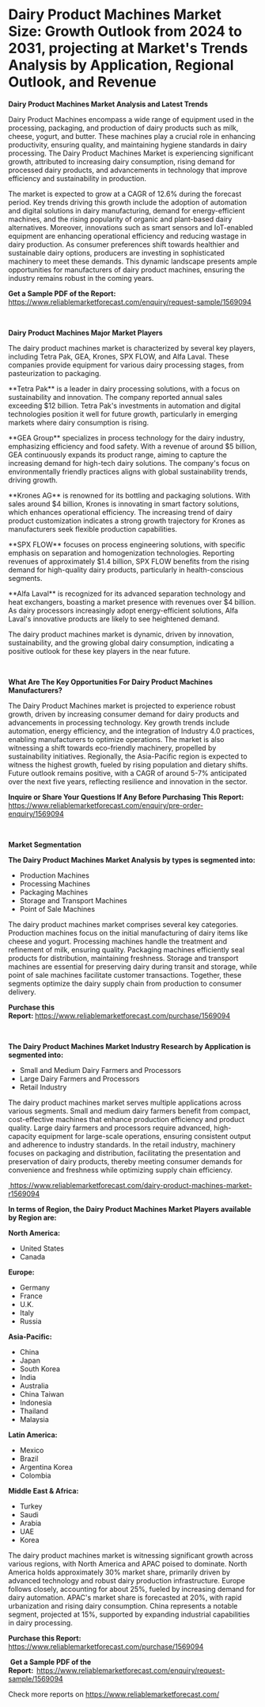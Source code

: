<p><h1>Dairy Product Machines Market Size: Growth Outlook from 2024 to 2031, projecting at Market's Trends Analysis by Application, Regional Outlook, and Revenue</h1></p><p><strong>Dairy Product Machines Market Analysis and Latest Trends</strong></p>
<p><p>Dairy Product Machines encompass a wide range of equipment used in the processing, packaging, and production of dairy products such as milk, cheese, yogurt, and butter. These machines play a crucial role in enhancing productivity, ensuring quality, and maintaining hygiene standards in dairy processing. The Dairy Product Machines Market is experiencing significant growth, attributed to increasing dairy consumption, rising demand for processed dairy products, and advancements in technology that improve efficiency and sustainability in production.</p><p>The market is expected to grow at a CAGR of 12.6% during the forecast period. Key trends driving this growth include the adoption of automation and digital solutions in dairy manufacturing, demand for energy-efficient machines, and the rising popularity of organic and plant-based dairy alternatives. Moreover, innovations such as smart sensors and IoT-enabled equipment are enhancing operational efficiency and reducing wastage in dairy production. As consumer preferences shift towards healthier and sustainable dairy options, producers are investing in sophisticated machinery to meet these demands. This dynamic landscape presents ample opportunities for manufacturers of dairy product machines, ensuring the industry remains robust in the coming years.</p></p>
<p><strong>Get a Sample PDF of the Report:&nbsp;</strong> <a href="https://www.reliablemarketforecast.com/enquiry/request-sample/1569094?utm_campaign=1169&utm_medium=2&utm_source=Github&utm_content=ia&utm_term=28122024&utm_id=dairy-product-machines">https://www.reliablemarketforecast.com/enquiry/request-sample/1569094</a></p>
<p>&nbsp;</p>
<p><strong>Dairy Product Machines Major Market Players</strong></p>
<p><p>The dairy product machines market is characterized by several key players, including Tetra Pak, GEA, Krones, SPX FLOW, and Alfa Laval. These companies provide equipment for various dairy processing stages, from pasteurization to packaging.</p><p>**Tetra Pak** is a leader in dairy processing solutions, with a focus on sustainability and innovation. The company reported annual sales exceeding $12 billion. Tetra Pak's investments in automation and digital technologies position it well for future growth, particularly in emerging markets where dairy consumption is rising.</p><p>**GEA Group** specializes in process technology for the dairy industry, emphasizing efficiency and food safety. With a revenue of around $5 billion, GEA continuously expands its product range, aiming to capture the increasing demand for high-tech dairy solutions. The company's focus on environmentally friendly practices aligns with global sustainability trends, driving growth.</p><p>**Krones AG** is renowned for its bottling and packaging solutions. With sales around $4 billion, Krones is innovating in smart factory solutions, which enhances operational efficiency. The increasing trend of dairy product customization indicates a strong growth trajectory for Krones as manufacturers seek flexible production capabilities.</p><p>**SPX FLOW** focuses on process engineering solutions, with specific emphasis on separation and homogenization technologies. Reporting revenues of approximately $1.4 billion, SPX FLOW benefits from the rising demand for high-quality dairy products, particularly in health-conscious segments.</p><p>**Alfa Laval** is recognized for its advanced separation technology and heat exchangers, boasting a market presence with revenues over $4 billion. As dairy processors increasingly adopt energy-efficient solutions, Alfa Laval's innovative products are likely to see heightened demand.</p><p>The dairy product machines market is dynamic, driven by innovation, sustainability, and the growing global dairy consumption, indicating a positive outlook for these key players in the near future.</p></p>
<p>&nbsp;</p>
<p><strong>What Are The Key Opportunities For Dairy Product Machines Manufacturers?</strong></p>
<p><p>The Dairy Product Machines market is projected to experience robust growth, driven by increasing consumer demand for dairy products and advancements in processing technology. Key growth trends include automation, energy efficiency, and the integration of Industry 4.0 practices, enabling manufacturers to optimize operations. The market is also witnessing a shift towards eco-friendly machinery, propelled by sustainability initiatives. Regionally, the Asia-Pacific region is expected to witness the highest growth, fueled by rising population and dietary shifts. Future outlook remains positive, with a CAGR of around 5-7% anticipated over the next five years, reflecting resilience and innovation in the sector.</p></p>
<p><strong>Inquire or Share Your Questions If Any Before Purchasing This Report:</strong> <a href="https://www.reliablemarketforecast.com/enquiry/pre-order-enquiry/1569094?utm_campaign=1169&utm_medium=2&utm_source=Github&utm_content=ia&utm_term=28122024&utm_id=dairy-product-machines">https://www.reliablemarketforecast.com/enquiry/pre-order-enquiry/1569094</a></p>
<p>&nbsp;</p>
<p><strong>Market Segmentation</strong></p>
<p><strong>The Dairy Product Machines Market Analysis by types is segmented into:</strong></p>
<p><ul><li>Production Machines</li><li>Processing Machines</li><li>Packaging Machines</li><li>Storage and Transport Machines</li><li>Point of Sale Machines</li></ul></p>
<p><p>The dairy product machines market comprises several key categories. Production machines focus on the initial manufacturing of dairy items like cheese and yogurt. Processing machines handle the treatment and refinement of milk, ensuring quality. Packaging machines efficiently seal products for distribution, maintaining freshness. Storage and transport machines are essential for preserving dairy during transit and storage, while point of sale machines facilitate customer transactions. Together, these segments optimize the dairy supply chain from production to consumer delivery.</p></p>
<p><strong>Purchase this Report:&nbsp;</strong><a href="https://www.reliablemarketforecast.com/purchase/1569094?utm_campaign=1169&utm_medium=2&utm_source=Github&utm_content=ia&utm_term=28122024&utm_id=dairy-product-machines">https://www.reliablemarketforecast.com/purchase/1569094</a></p>
<p>&nbsp;</p>
<p><strong>The Dairy Product Machines Market Industry Research by Application is segmented into:</strong></p>
<p><ul><li>Small and Medium Dairy Farmers and Processors</li><li>Large Dairy Farmers and Processors</li><li>Retail Industry</li></ul></p>
<p><p>The dairy product machines market serves multiple applications across various segments. Small and medium dairy farmers benefit from compact, cost-effective machines that enhance production efficiency and product quality. Large dairy farmers and processors require advanced, high-capacity equipment for large-scale operations, ensuring consistent output and adherence to industry standards. In the retail industry, machinery focuses on packaging and distribution, facilitating the presentation and preservation of dairy products, thereby meeting consumer demands for convenience and freshness while optimizing supply chain efficiency.</p></p>
<p><a href="https://www.reliablemarketforecast.com/dairy-product-machines-market-r1569094?utm_campaign=1169&utm_medium=2&utm_source=Github&utm_content=ia&utm_term=28122024&utm_id=dairy-product-machines">&nbsp;https://www.reliablemarketforecast.com/dairy-product-machines-market-r1569094</a></p>
<p><strong>In terms of Region, the Dairy Product Machines Market Players available by Region are:</strong></p>
<p>
    <p> <strong> North America: </strong>
        <ul>
            <li>United States</li>
            <li>Canada</li>
        </ul>
        </p> 
    <p> <strong> Europe: </strong>
        <ul>
            <li>Germany</li>
            <li>France</li>
            <li>U.K.</li>
            <li>Italy</li>
            <li>Russia</li>
        </ul>
        </p> 
    <p> <strong> Asia-Pacific: </strong>
        <ul>
            <li>China</li>
            <li>Japan</li>
            <li>South Korea</li>
            <li>India</li>
            <li>Australia</li>
            <li>China Taiwan</li>
            <li>Indonesia</li>
            <li>Thailand</li>
            <li>Malaysia</li>
        </ul>
        </p> 
    <p> <strong> Latin America: </strong>
        <ul>
            <li>Mexico</li>
            <li>Brazil</li>
            <li>Argentina Korea</li>
            <li>Colombia</li>
        </ul>
        </p> 
    <p> <strong> Middle East & Africa: </strong>
        <ul>
            <li>Turkey</li>
            <li>Saudi</li>
            <li>Arabia</li>
            <li>UAE</li>
            <li>Korea</li>
        </ul>
    </p>
    </p>
<p><p>The dairy product machines market is witnessing significant growth across various regions, with North America and APAC poised to dominate. North America holds approximately 30% market share, primarily driven by advanced technology and robust dairy production infrastructure. Europe follows closely, accounting for about 25%, fueled by increasing demand for dairy automation. APAC's market share is forecasted at 20%, with rapid urbanization and rising dairy consumption. China represents a notable segment, projected at 15%, supported by expanding industrial capabilities in dairy processing.</p></p>
<p><strong>Purchase this Report: </strong><a href="https://www.reliablemarketforecast.com/purchase/1569094?utm_campaign=1169&utm_medium=2&utm_source=Github&utm_content=ia&utm_term=28122024&utm_id=dairy-product-machines">https://www.reliablemarketforecast.com/purchase/1569094</a></p>
<p>&nbsp;<strong>Get a Sample PDF of the Report:&nbsp;&nbsp;</strong><a href="https://www.reliablemarketforecast.com/enquiry/request-sample/1569094?utm_campaign=1169&utm_medium=2&utm_source=Github&utm_content=ia&utm_term=28122024&utm_id=dairy-product-machines">https://www.reliablemarketforecast.com/enquiry/request-sample/1569094</a></p>
<p><strong></strong></p>
<p>Check more reports on <a href="https://www.reliablemarketforecast.com/?utm_campaign=1169&utm_medium=2&utm_source=Github&utm_content=ia&utm_term=28122024&utm_id=dairy-product-machines">https://www.reliablemarketforecast.com/</a></p>